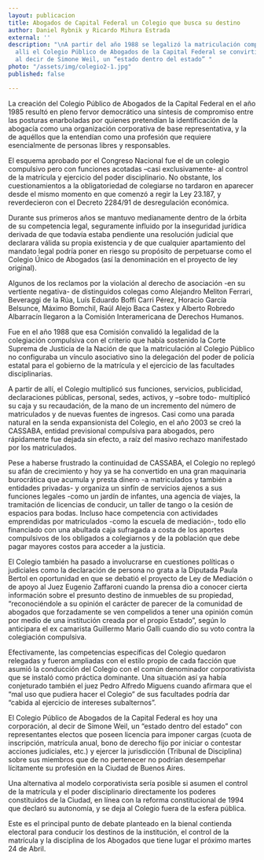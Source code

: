 ```yaml
---
layout: publicacion
title: Abogados de Capital Federal un Colegio que busca su destino
author: Daniel Rybnik y Ricardo Mihura Estrada
external: ''
description: "\nA partir del año 1988 se legalizó la matriculación compulsiva desde
  alli el Colegio Público de Abogados de la Capital Federal se convirtió en una corporación,
  al decir de Simone Weil, un “estado dentro del estado” "
photo: "/assets/img/colegio2-1.jpg"
published: false

---
```

La creación del Colegio Público de Abogados de la Capital Federal en el año 1985 resultó en pleno fervor democrático una síntesis de compromiso entre las posturas enarboladas por quienes pretendían la identificación de la abogacía como una organización corporativa de base representativa, y la de aquéllos que la entendían como una profesión que requiere esencialmente de personas libres y responsables.

El esquema aprobado por el Congreso Nacional fue el de un colegio compulsivo pero con funciones acotadas –casi exclusivamente- al control de la matrícula y ejercicio del poder disciplinario. No obstante, los cuestionamientos a la obligatoriedad de colegiarse no tardaron en aparecer desde el mismo momento en que comenzó a regir la Ley 23.187, y reverdecieron con el Decreto 2284/91 de desregulación económica.

Durante sus primeros años se mantuvo medianamente dentro de la órbita de su competencia legal, seguramente influido por la inseguridad jurídica derivada de que todavía estaba pendiente una resolución judicial que declarara válida su propia existencia y de que cualquier apartamiento del mandato legal podría poner en riesgo su propósito de perpetuarse como el Colegio Único de Abogados (así la denominación en el proyecto de ley original).

Algunos de los reclamos por la violación al derecho de asociación -en su vertiente negativa- de distinguidos colegas como Alejandro Meliton Ferrari, Beveraggi de la Rúa, Luís Eduardo Boffi Carri Pérez, Horacio García Belsunce, Máximo Bomchil, Raúl Alejo Baca Castex y Alberto Robredo Albarracín llegaron a la Comisión Interamericana de Derechos Humanos.

Fue en el año 1988 que esa Comisión convalidó la legalidad de la colegiación compulsiva con el criterio que había sostenido la Corte Suprema de Justicia de la Nación de que la matriculación al Colegio Público no configuraba un vínculo asociativo sino la delegación del poder de policía estatal para el gobierno de la matrícula y el ejercicio de las facultades disciplinarias.

A partir de allí, el Colegio multiplicó sus funciones, servicios, publicidad, declaraciones públicas, personal, sedes, activos, y –sobre todo- multiplicó su caja y su recaudación, de la mano de un incremento del número de matriculados y de nuevas fuentes de ingresos. Casi como una parada natural en la senda expansionista del Colegio, en el año 2003 se creó la CASSABA, entidad previsional compulsiva para abogados, pero rápidamente fue dejada sin efecto, a raíz del masivo rechazo manifestado por los matriculados.

Pese a haberse frustrado la continuidad de CASSABA, el Colegio no replegó su afán de crecimiento y hoy ya se ha convertido en una gran maquinaria burocrática que acumula y presta dinero -a matriculados y también a entidades privadas- y organiza un sinfín de servicios ajenos a sus funciones legales -como un jardín de infantes, una agencia de viajes, la tramitación de licencias de conducir, un taller de tango o la cesión de espacios para bodas. Incluso hace competencia con actividades emprendidas por matriculados -como la escuela de mediación-, todo ello financiado con una abultada caja sufragada a costa de los aportes compulsivos de los obligados a colegiarnos y de la población que debe pagar mayores costos para acceder a la justicia.

El Colegio también ha pasado a involucrarse en cuestiones políticas o judiciales como la declaración de persona no grata a la Diputada Paula Bertol en oportunidad en que se debatió el proyecto de Ley de Mediación o de apoyo al Juez Eugenio Zaffaroni cuando la prensa dio a conocer cierta información sobre el presunto destino de inmuebles de su propiedad, “reconociéndole a su opinión el carácter de parecer de la comunidad de abogados que forzadamente se ven compelidos a tener una opinión común por medio de una institución creada por el propio Estado”, según lo anticipara el ex camarista Guillermo Mario Galli cuando dio su voto contra la colegiación compulsiva.

Efectivamente, las competencias específicas del Colegio quedaron relegadas y fueron ampliadas con el estilo propio de cada facción que asumió la conducción del Colegio con el común denominador corporativista que se instaló como práctica dominante. Una situación así ya había conjeturado también el juez Pedro Alfredo Miguens cuando afirmara que el “mal uso que pudiera hacer el Colegio” de sus facultades podría dar “cabida al ejercicio de intereses subalternos”.

El Colegio Público de Abogados de la Capital Federal es hoy una corporación, al decir de Simone Weil, un “estado dentro del estado” con representantes electos que poseen licencia para imponer cargas (cuota de inscripción, matrícula anual, bono de derecho fijo por iniciar o contestar acciones judiciales, etc.) y ejercer la jurisdicción (Tribunal de Disciplina) sobre sus miembros que de no pertenecer no podrían desempeñar lícitamente su profesión en la Ciudad de Buenos Aires.

Una alternativa al modelo corporativista sería posible si asumen el control de la matrícula y el poder disciplinario directamente los poderes constituidos de la Ciudad, en línea con la reforma constitucional de 1994 que declaró su autonomía, y se deja al Colegio fuera de la esfera pública.

Este es el principal punto de debate planteado en la bienal contienda electoral para conducir los destinos de la institución, el control de la matrícula y la disciplina de los Abogados que tiene lugar el próximo martes 24 de Abril.
